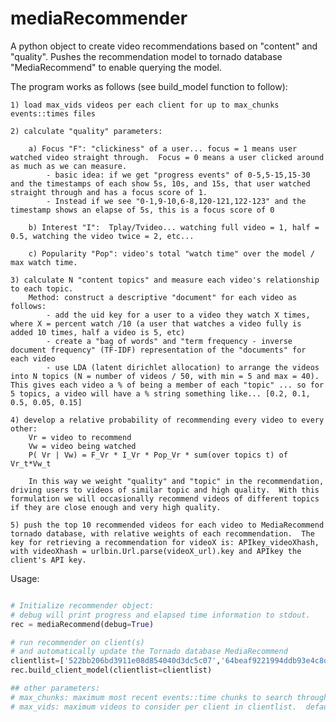 # mediaRecommender

A python object to create video recommendations based on "content" and "quality".  Pushes the recommendation model to tornado database "MediaRecommend" to enable querying the model.

The program works as follows (see build_model function to follow):

	1) load max_vids videos per each client for up to max_chunks events::times files

	2) calculate "quality" parameters:

		a) Focus "F": "clickiness" of a user... focus = 1 means user watched video straight through.  Focus = 0 means a user clicked around as much as we can measure.  
			- basic idea: if we get "progress events" of 0-5,5-15,15-30 and the timestamps of each show 5s, 10s, and 15s, that user watched straight through and has a focus score of 1. 
			- Instead if we see "0-1,9-10,6-8,120-121,122-123" and the timestamp shows an elapse of 5s, this is a focus score of 0

		b) Interest "I":  Tplay/Tvideo... watching full video = 1, half = 0.5, watching the video twice = 2, etc...

		c) Popularity "Pop": video's total "watch time" over the model / max watch time.  

	3) calculate N "content topics" and measure each video's relationship to each topic.
		Method: construct a descriptive "document" for each video as follows:
			- add the uid key for a user to a video they watch X times, where X = percent watch /10 (a user that watches a video fully is added 10 times, half a video is 5, etc)
			- create a "bag of words" and "term frequency - inverse document frequency" (TF-IDF) representation of the "documents" for each video
			- use LDA (latent dirichlet allocation) to arrange the videos into N topics (N = number of videos / 50, with min = 5 and max = 40).  This gives each video a % of being a member of each "topic" ... so for 5 topics, a video will have a % string something like... [0.2, 0.1, 0.5, 0.05, 0.15]

	4) develop a relative probability of recommending every video to every other:
		Vr = video to recommend
		Vw = video being watched
		P( Vr | Vw) = F_Vr * I_Vr * Pop_Vr * sum(over topics t) of Vr_t*Vw_t

	 	In this way we weight "quality" and "topic" in the recommendation, driving users to videos of similar topic and high quality.  With this formulation we will occasionally recommend videos of different topics if they are close enough and very high quality.  

	5) push the top 10 recommended videos for each video to MediaRecommend tornado database, with relative weights of each recommendation.  The key for retrieving a recommendation for videoX is: APIkey_videoXhash, with videoXhash = urlbin.Url.parse(videoX_url).key and APIkey the client's API key.

Usage:
```python

# Initialize recommender object:
# debug will print progress and elapsed time information to stdout.
rec = mediaRecommend(debug=True)

# run recommender on client(s)
# and automatically update the Tornado database MediaRecommend
clientlist=['522bb206bd3911e08d854040d3dc5c07','64beaf9221994ddb93e4c8d10363da85','7ff5784d10ff418ea2b599350cda9ec2']
rec.build_client_model(clientlist=clientlist)

## other parameters:
# max_chunks: maximum most recent events::time chunks to search through... default = 24 (12 hours).
# max_vids: maximum videos to consider per client in clientlist.  default=10,000.  This takes precedence over max_chunks... if max_vids is hit first for a client, older chunks are not added to that client's information.  

